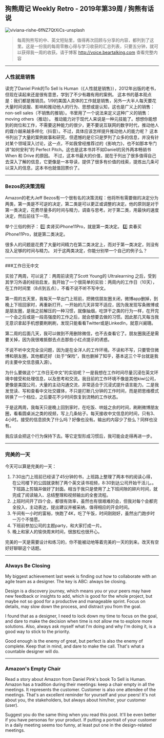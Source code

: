 ## 狗熊周记 Weekly Retro - 2019年第39周 / 狗熊有话说

![viviana-rishe-6fNZ7QtXiCs-unsplash](https://i.imgur.com/eNOVhPs.jpg)

> 每周狗熊写的中、英文短贴里，值得再次回顾与分享的内容，都列到了这里。这是一份我的每周零散心得与学习收获的汇总列表，只要五分钟，就可以获得我一周的收获。请于博客 http://voice.beartalking.com 查看完整内容

***

### 人性就是销售

读完了Daniel Pink的To Sell Is Human（《人性就是销售》），2012年出版的老书，但现在读起来还是很有意思，学到了不少有趣有用的案例。
这本书的基本观点是：我们都是推销员。1/9的美国人具体的工作就是销售，另外一大半人每天要花大量时间说服、影响和推动他人的行为、思想或是认知，这也是广义上的销售：non-sell sales（不销售的推销）。书里用了一个说法来定义这种广义的销售：moving others（推动）。
推动能力对于现代人来说是一种元技能了。想想你能想到的岗位和工作，不需要这种能力的很少，更不要说互联网的数字时代，推动他人的媒介越来越多样化（抖音）。不过，具体应该怎样提升推动他人的能力呢？
这本书列出了大量的案例故事和研究，但遗憾的是它只是罗列了众多的信息，并没有针对某个领域深入讨论，这一点，不如我曾经推荐过的《影响力》，也不如那本专门讲“如何安利”的 Perfect Pitch。这也是这本书并不如Daniel的另外两本畅销书 When 和 Drive 的原因。
不过，这本书最大的价值，就在于列出了很多值得自己去深入了解的信息，它更像是一本导读，提供了很多有价值的线索，提炼出几条可以深入的信息，这本书也就值回票价了。

***

### Bezos的决策流程

Amazon的老大Jeff Bezos有一个很有名的决策流程：他将所有需要做的决定分为两类，第一类是不可逆的决定，第二类是可以更正或调整的决定。他的原则是对于第一类决定，花费尽量多的时间与精力，调查与思考。对于第二类，用最快的速度决定，然后前往下一项。

举个三俗的例子：
1️⃣ 卖肾买iPhone11Pro，就是第一类决定。
2️⃣ 卖春买iPhone11Pro，就是第二类决定。

很多人的问题是花费了大量时间精力在第二类决定上，而对于第一类决定，则没有投入足够的时间与精力。
对于这两类决定，你能分别举一个自己的例子么？

***

###工作日无中文

实验了两周，可以说了：两周前读完了Scott Young的 Ultralearning 之后，受到其学习外语的经验启发，我开始了一个很简单的实验：两周内的工作日（10天），在工作时间里（8点到五点），不看不说不听不写中文。

第一周的五天里，我每天一早出门上班前，把微信朋友圈关闭，微博app删掉，到晚上下班回家时，再重新打开。一开始的几天非常不适应，因为我发现写条微博或是朋友圈，是我之前解压的一种习惯，就像抽烟，吃饼干之类的行为一样，在开完一个会之后或是一段高强度的工作之后，就会想要去做的习惯。因此那几天每当我无意识拿起手机想要刷刷刷，发现只能看看Twitter或是LinkedIn，就意兴阑珊。

第二周的后面几天，我可以做到不用删除微信，也不去查看它了。朋友圈我还是需要关掉，因为我很难抵御去点击那些小红点提示的诱惑。

不说不听中文完全没问题，因为是在全洋人的工作环境。不读和不写，只要管住微博和朋友圈，其他都还好（处于“保险”，我也删掉了知乎，基本这三个平台就是我的主要中文信息摄入源）。

为什么要做这个“工作日无中文”的实验呢？一是我想在工作时间尽量沉浸在英文环境中接受和处理信息，以及思考和交流。我目前的工作环境不像是其他kiwi公司，更像是美国公司，大量的主动沟通交流，非常适合于沉浸式提升语言能力。二是我发觉读、写和查看中文社交媒体，不只是打断几分钟的工作时间，而是把思维模式转换了一个档位，之后要花不少时间恢复到流畅的工作状态。

于是这两周，我每天只是晚上回到家时，在吃饭、哄娃之余的时间，刷刷微博朋友圈，看看圆桌派之类的视频，写上几条帖子。每天接收中文信息的时间，只有3、4小时。接受的信息损失了什么吗？好像也没有。输出的内容少了些么？同样也没有。

我应该会把这个行为保持下去。等它定型形成习惯后，我可能会走得再进一步。

***
### 完美的一天


今天可以算是完美的一天：
1. 7:30出门上班前已经读了45分钟的书，上班路上整理了两本书的阅读心得，在公司楼下的公园就录制了两个英文读书视频，8:30到达公司开始干活儿。。下班路上剪辑并做好了封面。相当于我只是使用了上下班间隙的碎片时间，就完成了阅读输入、总结整理和视频输出的全套流程。
2. 上班时间开了四个会，都很有效率，虽然也有很艰难的会，但我对每个会都完全投入，主动表达，提出建议并被采纳，值得相应的开会时间。
3. 午间有一小时的富裕，快跑了4K，吃了午饭，时间刚刚好，虽然出门跑步时一万个不情愿。
4. 下班前参加公司的主题party，和大家打成一片。
4. 晚上和家人的愉快周末时间，很放松也很开心。

完美的一天是需要设计和练习的，你不能被动地等着完美的一天的到来。改天有空好好聊聊这个话题。

***
### Always Be Closing

My biggest achievement last week is finding out how to collaborate with an agile team as a designer. The key is ABC: always be closing.

Design is a discovery journey, which means you or your peers may have new feedback or insights to add, which is good for the whole project, but maybe not so good for a productive and manageable sprint. Focus on details, may slow down the process, and distract you from the goal. 

I found that as a designer, I need to lock down my time to focus on the goal, and dare to make the decision when time is not allow me to explore more solutions. Also, always ask myself what I'm doing and why I'm doing it, is a good way to stick to the priority. 

Good enough is the enemy of great, but perfect is also the enemy of complete. Keep that in mind, and dare to make the call. That's what a countable designer will do. 

***
### Amazon's Empty Chair

Read a story about Amazon from Daniel Pink's book To Sell is Human. Amazon has a tradition during their meetings: keep a chair empty in all the meetings. It represents the customer. Customer is also one attendee of the meetings. That's an excellent reminder for yourself and your peers! It's not about you, the stakeholders, but always about him/her, your customer (user). 

Suggest you do the same thing when you read this post. It'll be even better if you have personas for your product. If putting a portrait of your customer in a daily meeting seems too funny, at least put one in the design-related meetings.